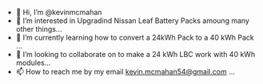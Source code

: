 - 👋 Hi, I’m @kevinmcmahan
- 👀 I’m interested in Upgradind Nissan Leaf Battery Packs amoung many other things...
- 🌱 I’m currently learning how to convert a 24kWh Pack to a 40 kWh Pack  ...
- 💞️ I’m looking to collaborate on to make a 24 kWh LBC work with 40 kWh modules...
- 📫 How to reach me by my email   kevin.mcmahan54@gmail.com  ...

<!---
kevinmcmahan/kevinmcmahan is a ✨ special ✨ repository because its `README.md` (this file) appears on your GitHub profile.
You can click the Preview link to take a look at your changes.
--->
